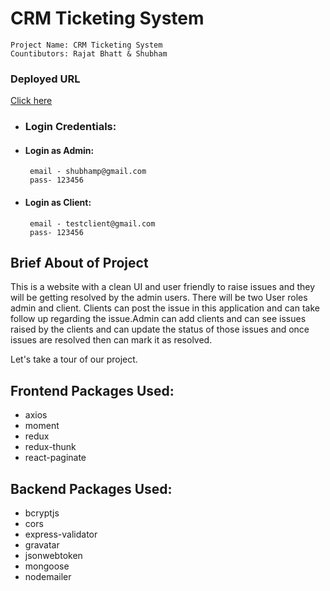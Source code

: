 # CRM Ticketing System

```
Project Name: CRM Ticketing System
Countibutors: Rajat Bhatt & Shubham
```

### Deployed URL

[Click here](https://crm-ticketing-system.netlify.app/)

- ### Login Credentials: 

- #### Login as Admin: 
       email - shubhamp@gmail.com
       pass- 123456
- #### Login as Client: 
       email - testclient@gmail.com
       pass- 123456

 


## Brief About of Project
This is a website with a clean UI and user friendly to raise issues and they will be getting resolved by the admin users. There will be two User roles admin and client. Clients can post the issue in this application and can take follow up regarding the issue.Admin can add clients and can see issues raised by the clients and can update the status of those issues and once issues are resolved then can mark it as resolved.

Let's take a tour of our project.

## Frontend Packages Used:

- axios 
- moment 
- redux 
- redux-thunk
- react-paginate 

## Backend Packages Used:

- bcryptjs
- cors
- express-validator
- gravatar
- jsonwebtoken
- mongoose
- nodemailer
